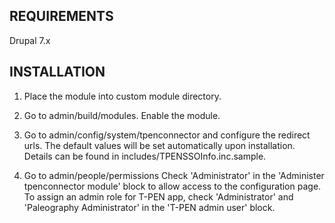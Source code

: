 REQUIREMENTS
------------
Drupal 7.x


INSTALLATION
------------
1.  Place the module into custom module directory.

2.  Go to admin/build/modules. Enable the module.

3.  Go to admin/config/system/tpenconnector
    and configure the redirect urls.
    The default values will be set automatically upon installation.
    Details can be found in includes/TPENSSOInfo.inc.sample.

4.  Go to admin/people/permissions
    Check 'Administrator' in the 'Administer tpenconnector module' block to allow access to the configuration page.
    To assign an admin role for T-PEN app, check 'Administrator' and 'Paleography Administrator' in the 'T-PEN admin user' block.